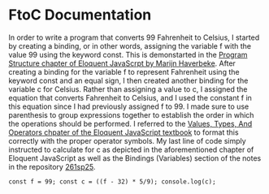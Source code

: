 # FtoC Documentation
In order to write a program that converts 99 Fahrenheit to Celsius, I started by creating a binding, or in other words, assigning the variable f with the value 99 using the keyword const. This is demonstarted in the [Program Structure chapter of Eloquent JavaScrpt by Marijn Haverbeke](https://eloquentjavascript.net/02_program_structure.html). After creating a binding for the variable f to represent Fahrenheit using the keyword const and an equal sign, I then created another binding for the variable c for Celsius. Rather than assigning a value to c, I assigned the equation that converts Fahrenheit to Celsius, and I used the constant f in this equation since I had previously assigned f to 99. I made sure to use parenthesis to group expressions together to establish the order in which the operations should be performed. I referred to the [Values, Types, And Operators chpater of the Eloquent JavaScript textbook](https://eloquentjavascript.net/01_values.html) to format this correctly with the proper operator symbols. My last line of code simply instructed to calculate for c as depicted in the aforementioned chapter of Eloquent JavaScript as well as the Bindings (Variables) section of the notes in the repository [261sp25](https://github.com/rdwrome/261sp25/blob/main/03Operators%26Bindings/codealong.js). 

`
const f = 99;
const c = ((f - 32) * 5/9);
console.log(c);
`

